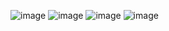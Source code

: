 ![image](https://user-images.githubusercontent.com/54443903/161324610-98c28cac-9054-439b-bebe-32d77796346a.png)
![image](https://user-images.githubusercontent.com/54443903/161324623-5b4ee94f-0745-4159-8632-2456dfba2e3b.png)
![image](https://user-images.githubusercontent.com/54443903/161324630-e9f73a4a-b878-4dca-8c65-cfeca0c62d08.png)
![image](https://user-images.githubusercontent.com/54443903/161324636-feae123d-6a23-420a-9f17-b92e7ab8d38e.png)
